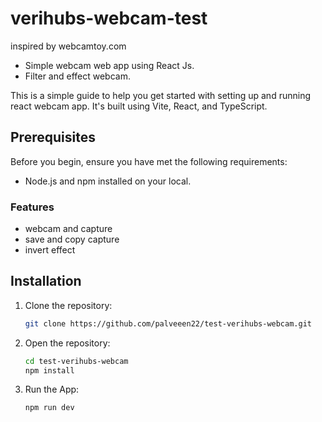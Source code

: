 # verihubs-webcam-test

 inspired by webcamtoy.com 

 - Simple webcam web app using React Js.
- Filter and effect webcam.

This is a simple guide to help you get started with setting up and running react webcam app. It's built using Vite, React, and TypeScript.

## Prerequisites

Before you begin, ensure you have met the following requirements:

- Node.js and npm installed on your local.

### Features
- webcam and capture
- save and copy capture
- invert effect 

## Installation

1. Clone the repository:

   ```bash
   git clone https://github.com/palveeen22/test-verihubs-webcam.git

2. Open the repository:

   ```bash
   cd test-verihubs-webcam
   npm install

3. Run the App:

   ```bash
   npm run dev
   


